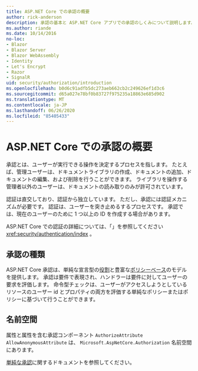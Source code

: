 ```yaml
---
title: ASP.NET Core での承認の概要
author: rick-anderson
description: 承認の基本と ASP.NET Core アプリでの承認のしくみについて説明します。
ms.author: riande
ms.date: 10/14/2016
no-loc:
- Blazor
- Blazor Server
- Blazor WebAssembly
- Identity
- Let's Encrypt
- Razor
- SignalR
uid: security/authorization/introduction
ms.openlocfilehash: b0d6c91adfb5dc273aeb662cb2c249626ef1d3c6
ms.sourcegitcommit: d65a027e78bf0b83727f975235a18863e685d902
ms.translationtype: MT
ms.contentlocale: ja-JP
ms.lasthandoff: 06/26/2020
ms.locfileid: "85405433"
---
```

# <a name="introduction-to-authorization-in-aspnet-core"></a>ASP.NET Core での承認の概要

<a name="security-authorization-introduction"></a>

承認とは、ユーザーが実行できる操作を決定するプロセスを指します。 たとえば、管理ユーザーは、ドキュメントライブラリの作成、ドキュメントの追加、ドキュメントの編集、および削除を行うことができます。 ライブラリを操作する管理者以外のユーザーは、ドキュメントの読み取りのみが許可されています。

認証は直交しており、認証から独立しています。 ただし、承認には認証メカニズムが必要です。 認証は、ユーザーを突き止めるするプロセスです。 承認では、現在のユーザーのために 1 つ以上の ID を作成する場合があります。

ASP.NET Core での認証の詳細については、「」を参照してください <xref:security/authentication/index> 。

## <a name="authorization-types"></a>承認の種類

ASP.NET Core 承認は、単純な宣言型の[役割](xref:security/authorization/roles)と豊富な[ポリシーベース](xref:security/authorization/policies)のモデルを提供します。 承認は要件で表現され、ハンドラーは要件に対してユーザーの要求を評価します。 命令型チェックは、ユーザーがアクセスしようとしているリソースのユーザー id とプロパティの両方を評価する単純なポリシーまたはポリシーに基づいて行うことができます。

## <a name="namespaces"></a>名前空間

属性と属性を含む承認コンポーネント `AuthorizeAttribute` `AllowAnonymousAttribute` は、 `Microsoft.AspNetCore.Authorization` 名前空間にあります。

[単純な承認](xref:security/authorization/simple)に関するドキュメントを参照してください。

